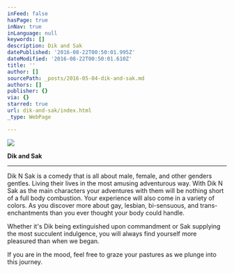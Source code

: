 ```yaml
---
inFeed: false
hasPage: true
inNav: true
inLanguage: null
keywords: []
description: Dik and Sak
datePublished: '2016-08-22T00:50:01.995Z'
dateModified: '2016-08-22T00:50:01.610Z'
title: ''
author: []
sourcePath: _posts/2016-05-04-dik-and-sak.md
authors: []
publisher: {}
via: {}
starred: true
url: dik-and-sak/index.html
_type: WebPage

---
```

![](https://the-grid-user-content.s3-us-west-2.amazonaws.com/d85174f0-39b3-4903-8fa6-982d2cb3c3a8.png)

**Dik and Sak**

****

Dik N Sak is a comedy that is all about male, female, and other genders gentles. Living their lives in the most amusing adventurous way. With Dik N Sak as the main characters your adventures with them will be nothing short of a full body combustion. Your experience will also come in a variety of colors. As you discover more about gay, lesbian, bi-sensuous, and trans-enchantments than you ever thought your body could handle.

Whether it's Dik being extinguished upon commandment or Sak supplying the most succulent indulgence, you will always find yourself more pleasured than when we began.

If you are in the mood, feel free to graze your pastures as we plunge into this journey.